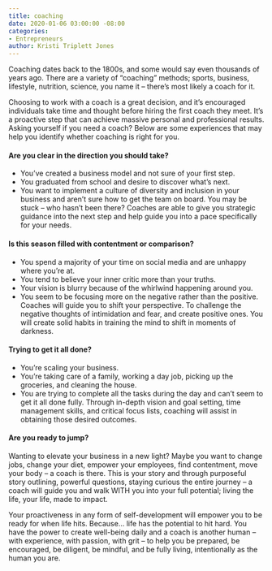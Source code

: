 ```yaml
---
title: coaching
date: 2020-01-06 03:00:00 -08:00
categories:
- Entrepreneurs
author: Kristi Triplett Jones
---
```


Coaching dates back to the 1800s, and some would say even thousands of years ago. There are a variety of “coaching” methods; sports, business, lifestyle, nutrition, science, you name it – there’s most likely a coach for it.
 
Choosing to work with a coach is a great decision, and it’s encouraged individuals take time and thought before hiring the first coach they meet. It’s a proactive step that can achieve massive personal and professional results. Asking yourself if you need a coach? Below are some experiences that may help you identify whether coaching is right for you.
 
#### Are you clear in the direction you should take?

- You’ve created a business model and not sure of your first step.
- You graduated from school and desire to discover what’s next.
- You want to implement a culture of diversity and inclusion in your business and aren’t sure how to get the team on board. 
You may be stuck – who hasn’t been there? Coaches are able to give you strategic guidance into the next step and help guide you into a pace specifically for your needs.
 
#### Is this season filled with contentment or comparison?

- You spend a majority of your time on social media and are unhappy where you’re at. 
- You tend to believe your inner critic more than your truths.
- Your vision is blurry because of the whirlwind happening around you.
- You seem to be focusing more on the negative rather than the positive.
Coaches will guide you to shift your perspective. To challenge the negative thoughts of intimidation and fear, and create positive ones. You will create solid habits in training the mind to shift in moments of darkness.
 
#### Trying to get it all done?

- You’re scaling your business.
- You’re taking care of a family, working a day job, picking up the groceries, and cleaning the house.
- You are trying to complete all the tasks during the day and can’t seem to get it all done fully. 
Through in-depth vision and goal setting, time management skills, and critical focus lists, coaching will assist in obtaining those desired outcomes.

#### Are you ready to jump?

Wanting to elevate your business in a new light? Maybe you want to change jobs, change your diet, empower your employees, find contentment, move your body – a coach is there. This is your story and through purposeful story outlining, powerful questions, staying curious the entire journey – a coach will guide you and walk WITH you into your full potential; living the life, your life, made to impact.
 
Your proactiveness in any form of self-development will empower you to be ready for when life hits. Because… life has the potential to hit hard. You have the power to create well-being daily and a coach is another human – with experience, with passion, with grit – to help you be prepared, be encouraged, be diligent, be mindful, and be fully living, intentionally as the human you are.